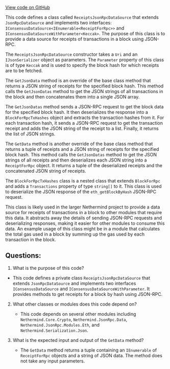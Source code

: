[View code on GitHub](https://github.com/NethermindEth/nethermind/src/Nethermind/Nethermind.JsonRpc.Test/ConsensusHelperTests.ReceiptsJsonRpcDataSource.cs)

This code defines a class called `ReceiptsJsonRpcDataSource` that extends `JsonRpcDataSource` and implements two interfaces: `IConsensusDataSource<IEnumerable<ReceiptForRpc>>` and `IConsensusDataSourceWithParameter<Keccak>`. The purpose of this class is to provide a data source for receipts of transactions in a block using JSON-RPC.

The `ReceiptsJsonRpcDataSource` constructor takes a `Uri` and an `IJsonSerializer` object as parameters. The `Parameter` property of this class is of type `Keccak` and is used to specify the block hash for which receipts are to be fetched.

The `GetJsonData` method is an override of the base class method that returns a JSON string of receipts for the specified block hash. This method calls the `GetJsonDatas` method to get the JSON strings of all transactions in the block and then concatenates them into a single JSON array.

The `GetJsonDatas` method sends a JSON-RPC request to get the block data for the specified block hash. It then deserializes the response into a `BlockForRpcTxHashes` object and extracts the transaction hashes from it. For each transaction hash, it sends a JSON-RPC request to get the transaction receipt and adds the JSON string of the receipt to a list. Finally, it returns the list of JSON strings.

The `GetData` method is another override of the base class method that returns a tuple of receipts and a JSON string of receipts for the specified block hash. This method calls the `GetJsonDatas` method to get the JSON strings of all receipts and then deserializes each JSON string into a `ReceiptForRpc` object. It returns a tuple of the deserialized receipts and the concatenated JSON string of receipts.

The `BlockForRpcTxHashes` class is a nested class that extends `BlockForRpc` and adds a `Transactions` property of type `string[]` to it. This class is used to deserialize the JSON response of the `eth_getBlockByHash` JSON-RPC request.

This class is likely used in the larger Nethermind project to provide a data source for receipts of transactions in a block to other modules that require this data. It abstracts away the details of sending JSON-RPC requests and deserializing responses, making it easier for other modules to consume this data. An example usage of this class might be in a module that calculates the total gas used in a block by summing up the gas used by each transaction in the block.
## Questions: 
 1. What is the purpose of this code?
   - This code defines a private class `ReceiptsJsonRpcDataSource` that extends `JsonRpcDataSource` and implements two interfaces `IConsensusDataSource` and `IConsensusDataSourceWithParameter`. It provides methods to get receipts for a block by hash using JSON-RPC.

2. What other classes or modules does this code depend on?
   - This code depends on several other modules including `Nethermind.Core.Crypto`, `Nethermind.JsonRpc.Data`, `Nethermind.JsonRpc.Modules.Eth`, and `Nethermind.Serialization.Json`.

3. What is the expected input and output of the `GetData` method?
   - The `GetData` method returns a tuple containing an `IEnumerable` of `ReceiptForRpc` objects and a string of JSON data. The method does not take any input parameters.